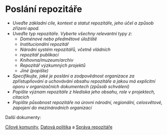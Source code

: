 
# Poslání repozitáře

- *Uveďte základní cíle, kontext a statut repozitáře, jeho účel a způsob zřízení apod.*
- *Uveďte typ repozitáře. Vyberte všechny relevantní typy z:*
  -  *Doménové nebo předmětové úložiště*
  -  *Institucionální repozitář*
  -  *Národní systém repozitářů, včetně vládních*
  -  *repozitář publikací*
  -  *Knihovna/muzeum/archiv*
  -  *Repozitář výzkumných projektů*
  -  *Jiné (popište)*
- *Specifikujte, jaké je poslání a zodpovědnost organizace za zpřístupňování a uchovávání obsahu repozitáře a jakou má explicitní oporu v organizačních dokumentech (způsob schválení)*
- *Popište význam repozitáře z hlediska jeho obsahu, role v projektech, citacích*
- *Popište působnost repozitáře na úrovni národní, regionální, celosvětové, zapojení do mezinárodních organizací*
 
Další dokumenty: 

[Cílové komunity](../pruvodce/komunity/repozitare.md), [Datová politika](datova-politika.md) a [Správa repozitáře](sprava-repozitare.md)
